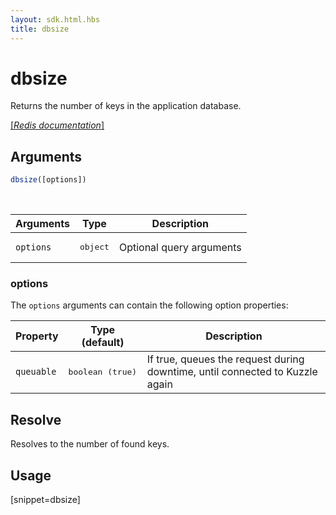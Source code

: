 ```yaml
---
layout: sdk.html.hbs
title: dbsize
---
```


# dbsize


Returns the number of keys in the application database.

[[_Redis documentation_]](https://redis.io/commands/dbsize)

## Arguments

```js
dbsize([options])

```

<br/>

| Arguments    | Type    | Description |
|--------------|---------|-------------|
| ``options`` | <pre>object</pre> | Optional query arguments |

### options

The `options` arguments can contain the following option properties:

| Property   | Type (default)   | Description                       |
| ---------- | ------- | --------------------------------- |
| `queuable` | <pre>boolean (true)</pre> | If true, queues the request during downtime, until connected to Kuzzle again |

## Resolve

Resolves to the number of found keys.

## Usage

[snippet=dbsize]
